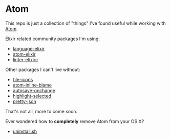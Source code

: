 # Atom

This repo is just a collection of "things" I've found useful while working with [Atom](https://atom.io).

Elixir related community packages I'm using:

- [language-elixir](https://atom.io/packages/language-elixir)
- [atom-elixir](https://atom.io/packages/atom-elixir)
- [linter-elixirc](https://atom.io/packages/linter-elixirc)

Other packages I can't live without:

- [file-icons](https://atom.io/packages/file-icons)
- [atom-inline-blame](https://atom.io/packages/atom-inline-blame)
- [autosave-onchange](https://atom.io/packages/autosave-onchange)
- [highlight-selected](https://atom.io/packages/highlight-selected)
- [pretty-json](https://atom.io/packages/pretty-json)

That's not all, more to come soon.

Ever wondered how to **completely** remove Atom from your OS X?

- [uninstall.sh](uninstall.sh)
